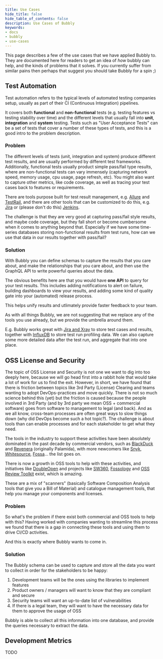 ```yaml
---
title: Use Cases
hide_title: false
hide_table_of_contents: false
description: Use Cases of Bubbly
keywords:
- docs
- bubbly
- use-cases
---
```


This page describes a few of the use cases that we have applied Bubbly to.
They are documented here for readers to get an idea of *how* bubbly can help, and the kinds of problems that it solves.
If you currently suffer from similar pains then perhaps that suggest you should take Bubbly for a spin ;)

## Test Automation

Test automation refers to the typical levels of automated testing companies setup, usually as part of their CI (Continuous Integration) pipelines.

It covers both **functional** and **non-functional** tests (e.g. testing features vs testing stability over time) and the different levels that usually fall into **unit**, **integration** and **system** testing.
Tests such as "User Acceptance Tests" can be a set of tests that cover a number of these types of tests, and this is a good intro to the problem description.

### Problem

The different levels of tests (unit, integration and system) produce different test results, and are usually performed by different test frameworks.
Additionally, functional tests usually product simple pass/fail type results, where are non-functional tests can vary immensely (capturing network speed, memory usage, cpu usage, page refresh, etc).
You might also want to capture other metrics, like code coverage, as well as tracing your test cases back to features or requirements.

There are tools purpose built for test result management, e.g. [Allure](http://allure.qatools.ru/) and [TestRail](https://www.gurock.com/testrail/), and there are other tools that can be customized to do this, e.g. [Jira](https://www.atlassian.com/software/jira) or (please don't do this) [Jenkins](https://www.jenkins.io/).

The challenge is that they are very good at capturing pass/fail style results, and maybe code coverage, but they fall short or become cumbersome when it comes to anything beyond that.
Especially if we have some time-series databases storing non-functional results from test runs, how can we use that data in our results together with pass/fail?

### Solution

With Bubbly you can define schemas to capture the results that you care about, and make the relationships that you care about, and then use the GraphQL API to write powerful queries about the data.

The obvious benefits here are that you would have **one API** to query for your test results.
This includes adding notifications to alert on failure, building dashboards to view your results, and adding some kind of quality gate into your (automated) release process.

This helps unify results and utlimately provide faster feedback to your team.

As with all things Bubbly, we are not suggesting that we replace any of the tools you use already, but we provide the umbrella around them.

E.g. Bubbly works great with [Jira and Xray](https://www.getxray.app/) to store test cases and results, together with [InfluxDB](https://www.influxdata.com/) to store test run profiling data.
We can also capture some more detailed data after the test run, and aggregate that into one place.

## OSS License and Security

The topic of OSS License and Security is not one we want to dig into too deeply here, because we will go head first into a rabbit hole that would take a lot of work for us to find the exit.
However, in short, we have found that there is friction between topics like 3rd Party (License) Clearing and teams wanting to adopt DevOps-practices and move quickly.
There is not so much science behind this (yet) but the friction is caused because the people involved in 3rd Party (and by 3rd party we mean OSS + commercial software) goes from software to management to legal (and back).
And as we all know, cross-team processes are often great ways to slow things down (why did DevOps become such a hot topic?).
The challenge is about tools than can enable processes and for each stakeholder to get what they need.

The tools in the industry to support these activities have been absolutely dominated in the past decade by commercial vendors, such as [BlackDuck](https://www.blackducksoftware.com/) and [Revenera](https://www.revenera.com/protect/products.html) (originally Palamida), with more newcomers like [Snyk](https://snyk.io/), [Whitesource](https://www.whitesourcesoftware.com/), [Fossa](https://fossa.com/)... the list goes on.

There is now a growth in OSS tools to help with these activities, and initiatives like [DoubleOpen](https://www.doubleopen.org/) and projects like [SW360](https://www.eclipse.org/sw360/), [Fossology](https://www.fossology.org/) and [OSS Review Toolkit](https://github.com/oss-review-toolkit/ort) exist, which is amazing.

These are a mix of "scanners" (basically Software Composition Analysis tools that give you a Bill of Material) and catalogue management tools, that help you manage your components and licenses.

### Problem

So what's the problem if there exist both commercial and OSS tools to help with this?
Having worked with companies wanting to streamline this process we found that there is a gap in connecting these tools and using them to drive CI/CD activities.

And this is exactly where Bubbly wants to come in.

### Solution

The Bubbly schema can be used to capture and store all the data you want to collect in order for the stakeholders to be happy:

1. Development teams will be the ones using the libraries to implement features
2. Product owners / managers will want to know that they are compliant and secure
3. Security teams will want an up-to-date list of vulnerabilities
4. If there is a legal team, they will want to have the necessary data for them to approve the usage of OSS

Bubbly is able to collect all this information into one database, and provide the queries necessary to extract the data.

## Development Metrics

TODO
